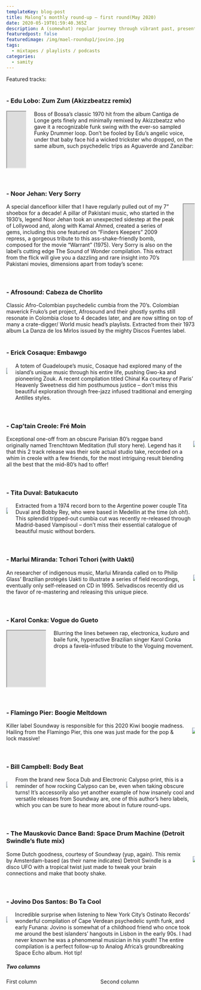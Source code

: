 ```yaml
---
templateKey: blog-post
title: Malong’s monthly round-up – first round(May 2020)
date: 2020-05-19T01:59:40.365Z
description: A (somewhat) regular journey through vibrant past, present, and future tunes in no particular order, preference of genre, or other purpose but to make you feel fine!
featuredpost: false
featuredimage: /img/mael-roundup1/jovino.jpg
tags:
  - mixtapes / playlists / podcasts
categories:
  - samity
---
```


Featured tracks:
<br>
<br>

### - Edu Lobo: Zum Zum (Akizzbeatzz remix)
<div class="columns">
  <div class="column">
    <div class='embed-container'>
      <iframe src='https://www.youtube.com/embed/60yazKWu6Wklscreen'></iframe>
    </div>
  </div>
  <div class="column">
    Boss of Bossa’s classic 1970 hit from the album Cantiga de Longe gets finely and minimally remixed by Akizzbeatzz who gave it a recognizable funk swing with the ever-so sampled Funky Drummer loop.  Don’t be fooled by Edu’s angelic voice, under that baby face hid a wicked trickster who dropped, on the same album, such psychedelic trips as Aguaverde and Zanzibar:
  </div>
</div>
<br>
<br>

### - Noor Jehan: Very Sorry
<div class="columns">
  <div class="column">
    A special dancefloor killer that I have regularly pulled out of my 7” shoebox for a decade! A pillar of Pakistani music, who started in the 1930’s, legend Noor Jehan took an unexpected sidestep at the peak of Lollywood and, along with Kamal Ahmed, created a series of gems, including this one featured on “Finders Keepers” 2009 repress, a gorgeous tribute to this ass-shake-friendly bomb, composed for the movie “Warrant” (1975).  Very Sorry is also on the label’s cutting edge The Sound of Wonder compilation. This extract from the flick will give you a dazzling and rare insight into 70’s Pakistani movies, dimensions apart from today’s scene:
  </div>
  <div class="column">
    <div class='embed-container'>
    <iframe src='https://www.youtube.com/embed/KlSprUw6y0o'></iframe>
  </div>
  </div>
</div>
<br>
<br>

### - Afrosound: Cabeza de Chorlito
Classic Afro-Colombian psychedelic cumbia from the 70’s. Colombian maverick Fruko’s pet project, Afrosound and their ghostly synths still resonate in Colombia close to 4 decades later, and are now sitting on top of many a crate-digger/ World music head’s playlists. Extracted from their 1973 album La Danza de los Mirlos issued by the mighty Discos Fuentes label.
<br>
<br>

### - Erick Cosaque: Embawgo
<div class="columns">
  <div class="column">

![](/img/mael-roundup1/erick-cosaque.jpg)

  </div>
  <div class="column">
    A totem of Guadeloupe’s music, Cosaque had explored many of the island’s unique music through his entire life, pushing Gwo-ka and pioneering Zouk. A recent compilation titled Chinal Ka courtesy of Paris’ Heavenly Sweetness did him posthumous justice – don’t miss this beautiful exploration through free-jazz infused traditional and emerging Antilles styles.
  </div>
</div>
<br>
<br>

### - Cap’tain Creole: Fré Moin
<div class="columns">
  <div class="column">
    Exceptional one-off  from an obscure Parisian 80’s reggae band originally named Trenchtown Meditation  (full story here). Legend has it that this 2 track release was their sole actual studio take, recorded on a whim in creole with a few friends, for the most intriguing result blending all the best that the mid-80’s had to offer!
  </div>
  <div class="column">

![](/img/mael-roundup1/captain-creole.jpg)

  </div>
</div>
<br>
<br>

### - Tita Duval: Batukacuto
<div class="columns">
  <div class="column">

![](/img/mael-roundup1/tita-duval.jpg)

  </div>
  <div class="column">
    Extracted from a 1974 record born to the Argentine power couple Tita Duval and Bobby Rey, who were based in Medellin at the time (oh oh!). This splendid tripped-out cumbia cut was recently re-released through Madrid-based Vampisoul – don’t miss their essential catalogue of beautiful music without borders.
  </div>
</div>
<br>
<br>

### - Marlui Miranda: Tchori Tchori (with Uakti)
<div class="columns">
  <div class="column">
    An researcher of indigenous music, Marlui Miranda called on to Philip Glass’ Brazilian protégés Uakti to illustrate a series of field recordings, eventually only self-released on CD in 1995.  Selvadiscos recently did us the favor of re-mastering and releasing this unique piece.
  </div>
  <div class="column">

![](/img/mael-roundup1/marlui-miranda.jpg)

  </div>
</div>
<br>
<br>

### - Karol Conka: Vogue do Gueto
<div class="columns">
  <div class="column">
    <div class='embed-container'>
      <iframe src='https://www.youtube.com/embed/RokisLL29BM'></iframe>
    </div>
  </div>
  <div class="column">
    Blurring the lines between rap, electronica, kuduro and baile funk, hyperactive Brazilian singer Karol Conka drops a favela-infused tribute to the Voguing movement.
  </div>
</div>
<br>
<br>

### - Flamingo Pier: Boogie Meltdown
<div class="columns">
  <div class="column">
    Killer label Soundway is responsible for this 2020 Kiwi boogie madness. Hailing from the Flamingo Pier, this one was just made for the pop & lock massive!
  </div>
  <div class="column">

![](/img/mael-roundup1/flamingo-pier.jpg)

  </div>
</div>
<br>
<br>

### - Bill Campbell: Body Beat
<div class="columns">
  <div class="column">

![](/img/mael-roundup1/bill-campbell.jpg)

  </div>
  <div class="column">
    From the brand new Soca Dub and Electronic Calypso print, this is a reminder of how rocking Calypso can be, even when taking obscure turns! It’s accessorily also yet another example of how insanely cool and versatile releases from Soundway are, one of this author’s hero labels, which you can be sure to hear more about in future round-ups.
  </div>
</div>
<br>
<br>

### - The Mauskovic Dance Band: Space Drum Machine (Detroit Swindle’s flute mix)
<div class="columns">
  <div class="column">
    Some Dutch goodness, courtesy of Soundway (yup, again). This remix by Amsterdam-based (as their name indicates) Detroit Swindle is a disco UFO with a tropical twist just made to tweak your brain connections and make that booty shake.
  </div>
  <div class="column">

![](/img/mael-roundup1/mauskovic-dance-band.jpg)

  </div>
</div>
<br>
<br>

### - Jovino Dos Santos: Bo Ta Cool
<div class="columns">
  <div class="column">

![](/img/mael-roundup1/jovino.jpg)

  </div>
  <div class="column">
    Incredible surprise when listening to New York City’s Ostinato Records’ wonderful compilation of Cape Verdean psychedelic synth funk, and early Funana: Jovino is somewhat of a childhood friend who once took me around the best islanders’ hangouts in Lisbon in the early 90s. I had never known he was a phenomenal musician in his youth!
The entire compilation is a perfect follow-up to Analog Africa’s groundbreaking Space Echo album. Hot tip!
  </div>
</div>




##### Two columns
<div class="columns">
  <div class="column">
    First column
  </div>
  <div class="column">
    Second column
  </div>
</div>

